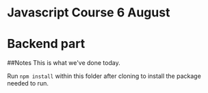 # Javascript Course 6 August
# Backend part

##Notes
This is what we've done today.

Run `npm install` within this folder after cloning to install the package needed to run.
